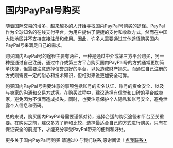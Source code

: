 # 国内PayPal号购买

随着国际交易的增多，越来越多的人开始寻找国内PayPal号购买的途径。PayPal作为全球知名的在线支付平台，为用户提供了便捷的支付和收款方式，然而在中国大陆地区并不支持直接注册和使用。因此，许多人需要通过其他途径购买国内PayPal号来满足自己的需求。

购买国内PayPal号的途径主要有两种，一种是通过中介或第三方平台购买，另一种是通过自己注册。通过中介或第三方平台购买国内PayPal号的方式通常更加简单快捷，但需要注意选择信誉良好的平台，以免造成财产损失。而通过自己注册的方式则需要一定的耐心和技术知识，但相对来说更加安全可靠。

购买国内PayPal号需要注意的事项包括账号的实名认证、账号的资金安全、以及与卖家的沟通和交易方式等。在购买过程中，建议选择有信誉和口碑的平台或卖家，避免因为不慎而造成损失。同时，也要注意保护个人隐私和账号安全，避免泄露个人信息和密码。

总的来说，购买国内PayPal号需要谨慎对待，选择合适的购买途径和平台至关重要。在购买之前，建议多方了解和比较，选择最适合自己的方式进行购买。只有在保证安全的前提下，才能充分享受PayPal带来的便利和好处。

更多关于国内PayPal号购买 请通过✈与我们联系,感谢阅读！[点我联系✈](https://app.G208.com)